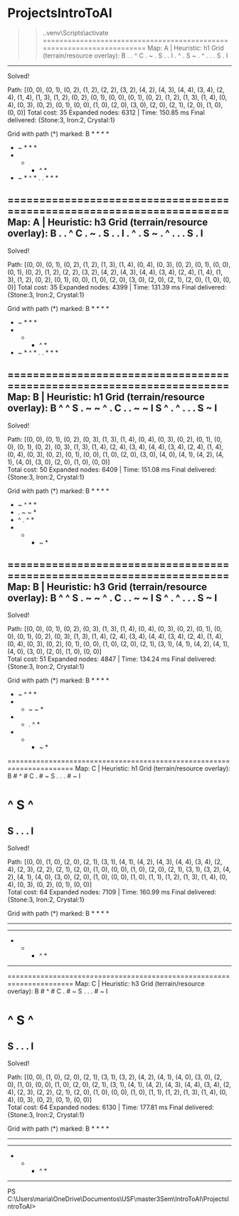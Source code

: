 # ProjectsIntroToAI
>> .\.venv\Scripts\activate
======================================================================
Map: A | Heuristic: h1
Grid (terrain/resource overlay):
B . . ^ C
. ~ . S .
. I . ^ .
S ~ . ^ .
. . S . I
----------------------------------------------------------------------
Solved!

Path: [(0, 0), (0, 1), (0, 2), (1, 2), (2, 2), (3, 2), (4, 2), (4, 3), (4, 4), (3, 4), (2, 4), (1, 4), (1, 3), (1, 2), (0, 2), (0, 1), (0, 0), (0, 1), (0, 2), (1, 2), (1, 3), (1, 4), (0, 4), (0, 3), (0, 2), (0, 1), (0, 0), (1, 0), (2, 0), (3, 0), (2, 0), (2, 1), (2, 0), (1, 0), (0, 0)]
Total cost: 35
Expanded nodes: 6312 | Time: 150.85 ms
Final delivered: {Stone:3, Iron:2, Crystal:1}

Grid with path (*) marked:
B * * * *
* ~ * * *
* * * ^ *
* ~ * ^ *
. . * * *

======================================================================
Map: A | Heuristic: h3
Grid (terrain/resource overlay):
B . . ^ C
. ~ . S .
. I . ^ .
S ~ . ^ .
. . S . I
----------------------------------------------------------------------
Solved!

Path: [(0, 0), (0, 1), (0, 2), (1, 2), (1, 3), (1, 4), (0, 4), (0, 3), (0, 2), (0, 1), (0, 0), (0, 1), (0, 2), (1, 2), (2, 2), (3, 2), (4, 2), (4, 3), (4, 4), (3, 4), (2, 4), (1, 4), (1, 3), (1, 2), (0, 2), (0, 1), (0, 0), (1, 0), (2, 0), (3, 0), (2, 0), (2, 1), (2, 0), (1, 0), (0, 0)]
Total cost: 35
Expanded nodes: 4399 | Time: 131.39 ms
Final delivered: {Stone:3, Iron:2, Crystal:1}

Grid with path (*) marked:
B * * * *
* ~ * * *
* * * ^ *
* ~ * ^ *
. . * * *

======================================================================
Map: B | Heuristic: h1
Grid (terrain/resource overlay):
B ^ ^ S .
~ ~ ^ . C
. . ~ ~ I
S ^ . ^ .
. . S ~ I
----------------------------------------------------------------------
Solved!

Path: [(0, 0), (0, 1), (0, 2), (0, 3), (1, 3), (1, 4), (0, 4), (0, 3), (0, 2), (0, 1), (0, 0), (0, 1), (0, 2), (0, 3), (1, 3), (1, 4), (2, 4), (3, 4), (4, 4), (3, 4), (2, 4), (1, 4), (0, 4), (0, 3), (0, 2), (0, 1), (0, 0), (1, 0), (2, 0), (3, 0), (4, 0), (4, 1), (4, 2), (4, 1), (4, 0), (3, 0), (2, 0), (1, 0), (0, 0)]  
Total cost: 50
Expanded nodes: 6409 | Time: 151.08 ms
Final delivered: {Stone:3, Iron:2, Crystal:1}

Grid with path (*) marked:
B * * * *
* ~ ^ * *
* . ~ ~ *
* ^ . ^ *
* * * ~ *

======================================================================
Map: B | Heuristic: h3
Grid (terrain/resource overlay):
B ^ ^ S .
~ ~ ^ . C
. . ~ ~ I
S ^ . ^ .
. . S ~ I
----------------------------------------------------------------------
Solved!

Path: [(0, 0), (0, 1), (0, 2), (0, 3), (1, 3), (1, 4), (0, 4), (0, 3), (0, 2), (0, 1), (0, 0), (0, 1), (0, 2), (0, 3), (1, 3), (1, 4), (2, 4), (3, 4), (4, 4), (3, 4), (2, 4), (1, 4), (0, 4), (0, 3), (0, 2), (0, 1), (0, 0), (1, 0), (2, 0), (2, 1), (3, 1), (4, 1), (4, 2), (4, 1), (4, 0), (3, 0), (2, 0), (1, 0), (0, 0)]  
Total cost: 51
Expanded nodes: 4847 | Time: 134.24 ms
Final delivered: {Stone:3, Iron:2, Crystal:1}

Grid with path (*) marked:
B * * * *
* ~ ^ * *
* * ~ ~ *
* * . ^ *
* * * ~ *

======================================================================
Map: C | Heuristic: h1
Grid (terrain/resource overlay):
B # ^ # C
. # ~ S .
. . # ~ I
# ^ S ^ #
S . . . I
----------------------------------------------------------------------
Solved!

Path: [(0, 0), (1, 0), (2, 0), (2, 1), (3, 1), (4, 1), (4, 2), (4, 3), (4, 4), (3, 4), (2, 4), (2, 3), (2, 2), (2, 1), (2, 0), (1, 0), (0, 0), (1, 0), (2, 0), (2, 1), (3, 1), (3, 2), (4, 2), (4, 1), (4, 0), (3, 0), (2, 0), (1, 0), (0, 0), (1, 0), (1, 1), (1, 2), (1, 3), (1, 4), (0, 4), (0, 3), (0, 2), (0, 1), (0, 0)]  
Total cost: 64
Expanded nodes: 7109 | Time: 160.99 ms
Final delivered: {Stone:3, Iron:2, Crystal:1}

Grid with path (*) marked:
B * * * *
* * * * *
* * * * *
* * * ^ *
* * * * *

======================================================================
Map: C | Heuristic: h3
Grid (terrain/resource overlay):
B # ^ # C
. # ~ S .
. . # ~ I
# ^ S ^ #
S . . . I
----------------------------------------------------------------------
Solved!

Path: [(0, 0), (1, 0), (2, 0), (2, 1), (3, 1), (3, 2), (4, 2), (4, 1), (4, 0), (3, 0), (2, 0), (1, 0), (0, 0), (1, 0), (2, 0), (2, 1), (3, 1), (4, 1), (4, 2), (4, 3), (4, 4), (3, 4), (2, 4), (2, 3), (2, 2), (2, 1), (2, 0), (1, 0), (0, 0), (1, 0), (1, 1), (1, 2), (1, 3), (1, 4), (0, 4), (0, 3), (0, 2), (0, 1), (0, 0)]  
Total cost: 64
Expanded nodes: 6130 | Time: 177.81 ms
Final delivered: {Stone:3, Iron:2, Crystal:1}

Grid with path (*) marked:
B * * * *
* * * * *
* * * * *
* * * ^ *
* * * * *

PS C:\Users\maria\OneDrive\Documentos\USF\master3Sem\IntroToAI\ProjectsIntroToAI> 